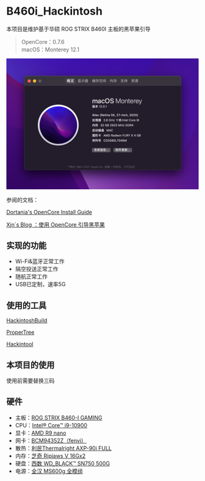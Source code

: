 # B460i_Hackintosh

本项目是维护基于华硕 ROG STRIX B460I 主板的黑苹果引导

> OpenCore：0.7.6 <br> 
> macOS：Monterey 12.1

![](./image/1.png)

参阅的文档：

[Dortania's OpenCore Install Guide](https://dortania.github.io/OpenCore-Install-Guide/)

[Xjn´s Blog ：使用 OpenCore 引导黑苹果](https://blog.xjn819.com/post/opencore-guide.html)

## 实现的功能

*  Wi-Fi&蓝牙正常工作
*  隔空投送正常工作
*  随航正常工作
*  USB已定制，速率5G

## 使用的工具

[HackintoshBuild](https://github.com/bugprogrammer/HackintoshBuild)

[ProperTree](https://github.com/corpnewt/ProperTree)

[Hackintool](https://github.com/headkaze/Hackintool)

## 本项目的使用
使用前需要替换三码

## 硬件
* 主板：[ROG STRIX B460-I GAMING](https://www.asus.com.cn/Motherboards/ROG-STRIX-B460-I-GAMING/)
* CPU：[Intel® Core™ i9-10900](https://www.intel.com/content/www/us/en/products/processors/core/i5-processors/i5-10400.html)
* 显卡：[AMD R9 nano](https://www.amd.com/en/press-releases/amd-radeon-r9-nano-2015aug27) 
* 网卡：[BCM94352Z（fenvi）](https://cn.fenvi.com/product_detail_39.html)
* 散热：[利民Thermalright AXP-90i FULL](http://www.thermalright.com/product/axp-90i-%e7%ba%af%e9%93%9c%e7%89%88/)
* 内存：[芝奇 Ripjaws V 16Gx2](https://gskill.com/cn/product/204/218/1535687484/F4-3200C16S-16GVK)  
* 硬盘：[西数 WD_BLACK™ SN750 500G](https://shop.westerndigital.com/zh-cn/products/internal-drives/wd-black-sn750-nvme-ssd#WDS500G3X0C) 
* 电源：[全汉 MS600g 全模组](https://www.fsplifestyle.com/PROP18c003461/) 
